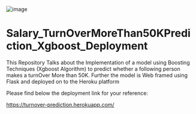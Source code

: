 ![image](https://user-images.githubusercontent.com/63364350/138599675-40437d14-41fd-417d-b3ec-a1fd56ff229a.PNG)

# Salary_TurnOverMoreThan50KPrediction_Xgboost_Deployment

This Repository Talks about the Implementation of a model using Boosting Techniques (Xgboost Algorithm) to predict whether a following person makes a turnOver More than 50K. Further the model is Web framed using Flask and deployed on to the Heroku platform

Please find below the deployment link for your reference:

https://turnover-prediction.herokuapp.com/


